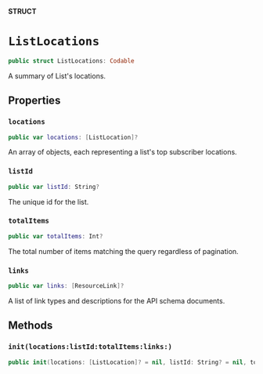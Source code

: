 **STRUCT**

# `ListLocations`

```swift
public struct ListLocations: Codable
```

A summary of List&#x27;s locations.

## Properties
### `locations`

```swift
public var locations: [ListLocation]?
```

An array of objects, each representing a list&#x27;s top subscriber locations.

### `listId`

```swift
public var listId: String?
```

The unique id for the list.

### `totalItems`

```swift
public var totalItems: Int?
```

The total number of items matching the query regardless of pagination.

### `links`

```swift
public var links: [ResourceLink]?
```

A list of link types and descriptions for the API schema documents.

## Methods
### `init(locations:listId:totalItems:links:)`

```swift
public init(locations: [ListLocation]? = nil, listId: String? = nil, totalItems: Int? = nil, links: [ResourceLink]? = nil)
```
